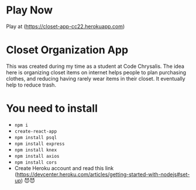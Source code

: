 # Play Now

Play at (https://closet-app-cc22.herokuapp.com)

# Closet Organization App

This was created during my time as a student at Code Chrysalis.
The idea here is organizing closet items on internet helps people to plan purchasing clothes, and reducing having rarely wear items in their closet. It eventually help to reduce trash.

# You need to install

- `npm i`
- `create-react-app`
- `npm install psql`
- `npm install express`
- `npm install knex`
- `npm install axios`
- `npm install cors`
- Create Heroku account and read this link (https://devcenter.heroku.com/articles/getting-started-with-nodejs#set-up) 😈😈
